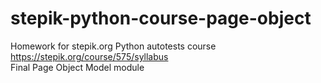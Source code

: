 # stepik-python-course-page-object
Homework for stepik.org Python autotests course https://stepik.org/course/575/syllabus <br/>
Final Page Object Model module

